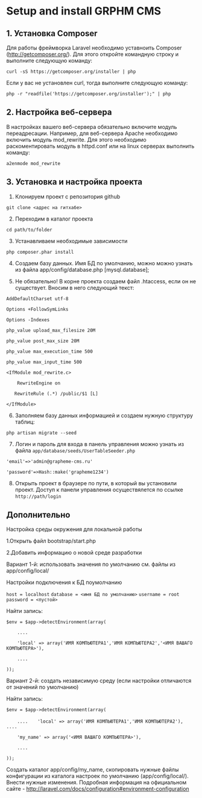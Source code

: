 # Setup and install GRPHM CMS

## 1. Установка Composer
Для работы фреймворка Laravel необходимо уставноить Composer (http://getcomposer.org/). Для этого откройте командную строку и выполните следующую команду: 

`curl -sS https://getcomposer.org/installer | php`

Если у вас не установлен curl, тогда выполните следующую команду:

`php -r "readfile('https://getcomposer.org/installer');" | php`


## 2. Настройка веб-сервера
В настройках вашего веб-сервера обязательно включите модуль переадресации. Например, для веб-сервера Apache необходимо включить модуль mod_rewrite. Для этого необходимо раскоментировать модуль в httpd.conf или на linux серверах выполнить команду:

`a2enmode mod_rewrite`


## 3. Установка и настройка проекта

1) Клонируем проект с репозитория github

`git clone <адрес на гитхабе>`

2) Переходим в каталог проекта

`cd path/to/folder`

3) Устанавливаем необходимые зависимости

`php composer.phar install`

4) Создаем базу данных.
Имя БД по умолчанию, можно можно узнать из файла app/config/database.php [mysql.database];

5) Не обязательно! В корне проекта создаем файл .htaccess, если он не существует.
Вносим в него следующий текст:

`AddDefaultCharset utf-8`

`Options +FollowSymLinks`

`Options -Indexes`

`php_value upload_max_filesize 20M`

`php_value post_max_size 20M`

`php_value max_execution_time 500`

`php_value max_input_time 500`

`<IfModule mod_rewrite.c>`

`    RewriteEngine on`

`	RewriteRule (.*) /public/$1 [L]`

`</IfModule>`

6) Заполняем базу данных информацией и создаем нужную структуру таблиц:

`php artisan migrate --seed`

7) Логин и пароль для входа в панель управления можно узнать из файла `app/database/seeds/UserTableSeeder.php`

`'email'=>'admin@grapheme-cms.ru'`

`'password'=>Hash::make('grapheme1234')`

8) Открыть проект в браузере по пути, в который вы установили проект.
Доступ к панели управления осуществялется по ссылке `http://path/login`

## Дополнительно
Настройка среды окружения для локальной работы

1.Открыть файл bootstrap/start.php

2.Добавить информацию о новой среде разработки

Вариант 1-й: использовать значения по умолчанию см. файлы из app/config/local/
			
Настройки подключения к БД поумолчанию

`host = localhost`
`database = <имя БД по умолчанию>`
`username = root`
`password = <пустой>`

Найти запись:

`$env = $app->detectEnvironment(array(`

`    ....`

`    'local' => array('ИМЯ КОМПЬЮТЕРА1','ИМЯ КОМПЬЮТЕРА2','<ИМЯ ВАШАГО КОМПЬЮТЕРА>'),`

`    ....`

`));`

Вариант 2-й: создать независимую среду (если настройки отличаются от значений по умолчанию)

Найти запись:

`$env = $app->detectEnvironment(array(`

`    ....`
`	'local' => array('ИМЯ КОМПЬЮТЕРА1','ИМЯ КОМПЬЮТЕРА2'),`
`    ....`

`    'my_name' => array('<ИМЯ ВАШАГО КОМПЬЮТЕРА>'),`

`    ....`

`));`

Создать каталог app/config/my_name, скопировать нужные файлы конфигурации из каталога настроек по умолчанию (app/config/local/). Внести нужные изменения.
Подробная информация на официальном сайте - http://laravel.com/docs/configuration#environment-configuration